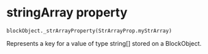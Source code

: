 
# stringArray property

```sig
blockObject._strArrayProperty(StrArrayProp.myStrArray)
```

Represents a key for a value of type string[] stored on a BlockObject.

